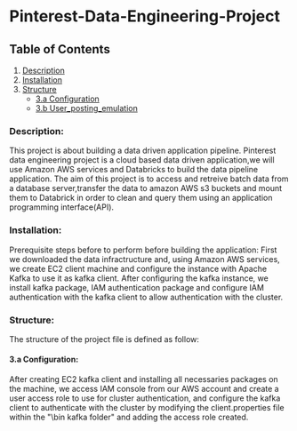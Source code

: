 # Pinterest-Data-Engineering-Project
## Table of Contents
1. [Description](#description)
2. [Installation](#instruction)
3. [Structure](#structure)
    - [3.a Configuration](3.a-configuration)
    - [3.b User_posting_emulation](3.b-user_posting_emulation)

### Description:
This project is about building a data driven application pipeline.
Pinterest data engineering project is a cloud based data driven application,we will use Amazon AWS services and Databricks
to build the data pipeline application.
The aim of this project is to access and retreive batch data from a database server,transfer the data to amazon AWS s3 buckets and mount them to Databrick in order to clean and query them using an application programming interface(API).

### Installation:
Prerequisite steps before to perform before building the application:
First we downloaded the data infractructure and, using Amazon AWS services, we create EC2 client machine and configure the instance with Apache Kafka to use it as kafka client.
After configuring the kafka instance, we install kafka package, IAM authentication package and configure IAM authentication with the kafka client to allow authentication with the cluster.

### Structure:
The structure of the project file is defined as follow:
#### 3.a Configuration:
After creating EC2 kafka client and installing all necessaries packages on the machine, we access IAM console from our AWS account and create a user access role
to use for cluster authentication, and configure the kafka client to authenticate with the cluster by modifying the client.properties file within the "\bin kafka folder" and adding the access role created.




